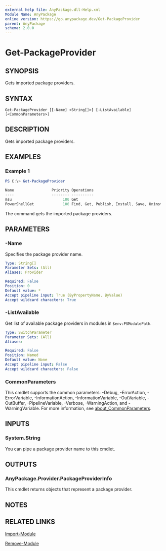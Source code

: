 ```yaml
---
external help file: AnyPackage.dll-Help.xml
Module Name: AnyPackage
online version: https://go.anypackage.dev/Get-PackageProvider
parent: AnyPackage
schema: 2.0.0
---
```


# Get-PackageProvider

## SYNOPSIS

Gets imported package providers.

## SYNTAX

```
Get-PackageProvider [[-Name] <String[]>] [-ListAvailable] [<CommonParameters>]
```

## DESCRIPTION

Gets imported package providers.

## EXAMPLES

### Example 1

```powershell
PS C:\> Get-PackageProvider

Name                 Priority Operations
----                 -------- ----------
msu                       100 Get
PowerShellGet             100 Find, Get, Publish, Install, Save, Uninstall, Update, GetSource, SetSource
```

The command gets the imported package providers.

## PARAMETERS

### -Name

Specifies the package provider name.

```yaml
Type: String[]
Parameter Sets: (All)
Aliases: Provider

Required: False
Position: 0
Default value: *
Accept pipeline input: True (ByPropertyName, ByValue)
Accept wildcard characters: True
```

### -ListAvailable

Get list of available package providers in modules in `$env:PSModulePath`.

```yaml
Type: SwitchParameter
Parameter Sets: (All)
Aliases:

Required: False
Position: Named
Default value: None
Accept pipeline input: False
Accept wildcard characters: False
```

### CommonParameters
This cmdlet supports the common parameters: -Debug, -ErrorAction, -ErrorVariable, -InformationAction, -InformationVariable, -OutVariable, -OutBuffer, -PipelineVariable, -Verbose, -WarningAction, and -WarningVariable. For more information, see [about_CommonParameters](http://go.microsoft.com/fwlink/?LinkID=113216).

## INPUTS

### System.String

You can pipe a package provider name to this cmdlet.

## OUTPUTS

### AnyPackage.Provider.PackageProviderInfo

This cmdlet returns objects that represent a package provider.

## NOTES

## RELATED LINKS

[Import-Module](https://learn.microsoft.com/en-us/powershell/module/microsoft.powershell.core/import-module)

[Remove-Module](https://learn.microsoft.com/en-us/powershell/module/microsoft.powershell.core/remove-module)
